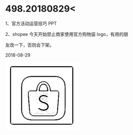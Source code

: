 # 498.20180829<

1、官方活动运营技巧 PPT

2、shopee 今天开始禁止商家使用官方购物袋 logo，有用的朋

友改一下，否则会下架。

2018-08-29

![image](img/Image_070.png)